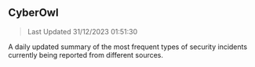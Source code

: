 ## CyberOwl 
> Last Updated 31/12/2023 01:51:30 


A daily updated summary of the most frequent types of security incidents currently being reported from different sources.

